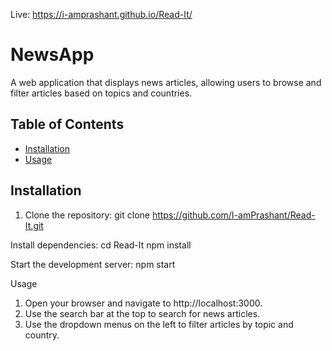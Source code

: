Live: https://i-amprashant.github.io/Read-It/

# NewsApp

A web application that displays news articles, allowing users to browse and filter articles based on topics and countries.

## Table of Contents

- [Installation](#installation)
- [Usage](#usage)


## Installation

1. Clone the repository:
git clone https://github.com/I-amPrashant/Read-It.git

Install dependencies:
cd Read-It
npm install

Start the development server:
npm start

Usage
1. Open your browser and navigate to http://localhost:3000.
2. Use the search bar at the top to search for news articles.
3. Use the dropdown menus on the left to filter articles by topic and country.

